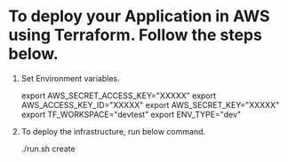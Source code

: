 # To deploy your Application in AWS using Terraform. Follow the steps below.

1. Set Environment variables.

   export AWS_SECRET_ACCESS_KEY="XXXXX"
   export AWS_ACCESS_KEY_ID="XXXXX"
   export AWS_SECRET_KEY="XXXXX"
   export TF_WORKSPACE="devtest"
   export ENV_TYPE="dev"

2. To deploy the infrastructure, run below command.
   
   ./run.sh create
